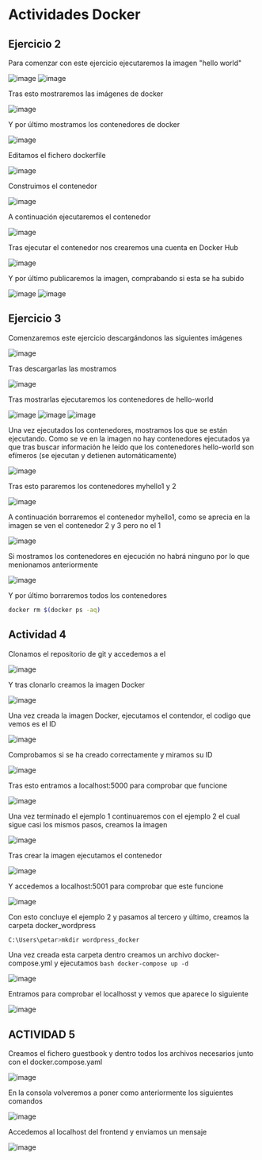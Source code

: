 # Actividades Docker

## Ejercicio 2

Para comenzar con este ejercicio ejecutaremos la imagen "hello world"

![image](https://github.com/user-attachments/assets/3776fda0-a5a6-45ea-9b29-d71acd2e8e45)
![image](https://github.com/user-attachments/assets/95d0ecba-2b7c-4ca5-8015-e8ae1f9b9f91)

Tras esto mostraremos las imágenes de docker

![image](https://github.com/user-attachments/assets/f4dfcb36-b66a-4228-abb6-8d27b21796b8)

Y por último mostramos los contenedores de docker

![image](https://github.com/user-attachments/assets/87837d85-7088-4806-a498-9cfbee508d0c)

Editamos el fichero dockerfile

![image](https://github.com/user-attachments/assets/3c0b9e1f-4f7a-44f7-9bb6-5758ea9913ed)

Construimos el contenedor 

![image](https://github.com/user-attachments/assets/5ab31c33-a433-4c78-b5f0-339476b663d2)

A continuación ejecutaremos el contenedor

![image](https://github.com/user-attachments/assets/076153b1-5379-46ba-8a89-bc466444798b)

Tras ejecutar el contenedor nos crearemos una cuenta en Docker Hub

![image](https://github.com/user-attachments/assets/6076f82f-b968-4798-9791-8eac559b6032)

Y por último publicaremos la imagen, comprabando si esta se ha subido

![image](https://github.com/user-attachments/assets/abc7220d-0906-4149-a352-a46f91f650ec)
![image](https://github.com/user-attachments/assets/68b8e25b-8fae-4b75-a56a-3040bf168e54)

## Ejercicio 3

Comenzaremos este ejercicio descargándonos las siguientes imágenes

![image](https://github.com/user-attachments/assets/a4ffa7cf-8617-46e5-bad3-15eebc007dd0)

Tras descargarlas las mostramos

![image](https://github.com/user-attachments/assets/eba28d9c-f967-45d2-85df-4c02523bdddf)

Tras mostrarlas ejecutaremos los contenedores de hello-world

![image](https://github.com/user-attachments/assets/1742e115-404b-431e-a825-b3e89b9f92f3)
![image](https://github.com/user-attachments/assets/da199e56-ce2d-444a-a2be-3f98b5cc9a94)
![image](https://github.com/user-attachments/assets/28812a08-2536-4d0d-a43f-6f24431ae2ec)

Una vez ejecutados los contenedores, mostramos los que se están ejecutando. Como se ve en la imagen no hay contenedores
ejecutados ya que tras buscar información he leído que los contenedores hello-world son efímeros (se ejecutan y detienen automáticamente)

![image](https://github.com/user-attachments/assets/f7b54a3a-dcb6-4191-afba-b68df5ff1b5e)

Tras esto pararemos los contenedores myhello1 y 2

![image](https://github.com/user-attachments/assets/d9b68af0-db98-4f88-b50e-76a7ac8e35d7)

A continuación borraremos el contenedor myhello1, como se aprecia en la imagen se ven el contenedor 2 y 3 pero no el 1

![image](https://github.com/user-attachments/assets/8ca6caa3-e1ea-4608-95f8-d603dcce7bad)

Si mostramos los contenedores en ejecución no habrá ninguno por lo que menionamos anteriormente

![image](https://github.com/user-attachments/assets/f7b54a3a-dcb6-4191-afba-b68df5ff1b5e)

Y por último borraremos todos los contenedores

```bash
docker rm $(docker ps -aq)
```

## Actividad 4

Clonamos el repositorio de git y accedemos a el

![image](https://github.com/user-attachments/assets/0dbbf80b-ce51-4db2-a0f2-f42cae504937)

Y tras clonarlo creamos la imagen Docker

![image](https://github.com/user-attachments/assets/4d344b4d-20bb-433b-8da1-501386f58041)

Una vez creada la imagen Docker, ejecutamos el contendor, el codigo que vemos es el ID

![image](https://github.com/user-attachments/assets/e2d28442-afd0-415c-9d18-833e390c41c0)

Comprobamos si se ha creado correctamente y miramos su ID

![image](https://github.com/user-attachments/assets/a7181cae-3605-40ea-9a44-be4b286db5d9)

Tras esto entramos a localhost:5000 para comprobar que funcione

![image](https://github.com/user-attachments/assets/54131f58-5440-4f16-96e1-93074f12adec)

Una vez terminado el ejemplo 1 continuaremos con el ejemplo 2 el cual sigue casi los mismos pasos, creamos la imagen

![image](https://github.com/user-attachments/assets/e070a61e-cc76-4ba1-8acb-1ee020921a86)

Tras crear la imagen ejecutamos el contenedor

![image](https://github.com/user-attachments/assets/30c390e3-2377-41cb-97cb-5010bb232a59)

Y accedemos a localhost:5001 para comprobar que este funcione

![image](https://github.com/user-attachments/assets/f191b4b8-cefb-450b-a38b-058b7038abd3)

Con esto concluye el ejemplo 2 y pasamos al tercero y último, creamos la carpeta docker_wordpress

```bash
C:\Users\petar>mkdir wordpress_docker
```

Una vez creada esta carpeta dentro creamos un archivo docker-compose.yml y ejecutamos ```bash docker-compose up -d ```

![image](https://github.com/user-attachments/assets/7d9c25b2-40e7-4138-aaa7-cb34e67bfd0c)

Entramos para comprobar el localhosst y vemos que aparece lo siguiente

![image](https://github.com/user-attachments/assets/a6769a4f-5914-4b2d-8ed2-961004ce29c8)

## ACTIVIDAD 5

Creamos el fichero guestbook y dentro todos los archivos necesarios junto con el docker.compose.yaml

![image](https://github.com/user-attachments/assets/3d1b1a3c-2c9e-43c9-8b6e-66680213eed9)

En la consola volveremos a poner como anteriormente los siguientes comandos

![image](https://github.com/user-attachments/assets/abf30ab6-bd19-4890-87e0-5ea44e784a94)

Accedemos al localhost del frontend y enviamos un mensaje

![image](https://github.com/user-attachments/assets/67ab80b2-a123-4c40-a0ec-66bad96e8693)



















